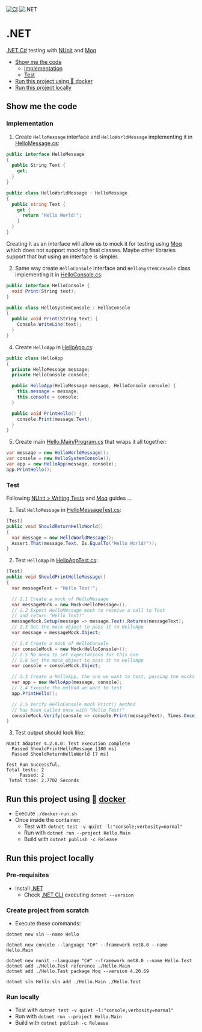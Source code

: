 [![CI](https://github.com/rogervinas/tests-everywhere/actions/workflows/dotnet.yml/badge.svg)](https://github.com/rogervinas/tests-everywhere/actions/workflows/dotnet.yml)
![.NET](https://img.shields.io/badge/.NET-8.0-blue?labelColor=black)

# .NET

[.NET C#](https://learn.microsoft.com/dotnet/csharp) testing with [NUnit](https://nunit.org/) and [Moq](https://www.devlooped.com/moq/)

- [Show me the code](#show-me-the-code)
  - [Implementation](#implementation)
  - [Test](#test)
- [Run this project using 🐳 docker](#run-this-project-using--docker)
- [Run this project locally](#run-this-project-locally)

## Show me the code

### Implementation

1. Create `HelloMessage` interface and `HelloWorldMessage` implementing it in [HelloMessage.cs](Hello.Main/HelloMessage.cs):

```csharp
public interface HelloMessage
{
  public String Text {
    get;
  }
}

public class HelloWorldMessage : HelloMessage
{
  public string Text {
    get {
      return "Hello World!";
    }
  }
}
```

Creating it as an interface will allow us to mock it for testing using [Moq](https://www.devlooped.com/moq/) which does not support mocking final classes. Maybe other libraries support that but using an interface is simpler.

2. Same way create `HelloConsole` interface and `HelloSystemConsole` class implementing it in [HelloConsole.cs](Hello.Main/HelloConsole.cs):

```csharp
public interface HelloConsole {
  void Print(String text);
}

public class HelloSystemConsole : HelloConsole
{
  public void Print(String text) {
    Console.WriteLine(text);
  }
}
```

4. Create `HelloApp` in [HelloApp.cs](Hello.Main/HelloApp.cs):

```csharp
public class HelloApp
{
  private HelloMessage message;
  private HelloConsole console;

  public HelloApp(HelloMessage message, HelloConsole console) {
    this.message = message;
    this.console = console;
  }

  public void PrintHello() {
    console.Print(message.Text);
  }
}
```

5. Create main [Hello.Main/Program.cs](Hello.Main/Program.cs) that wraps it all together:

```csharp
var message = new HelloWorldMessage();
var console = new HelloSystemConsole();
var app = new HelloApp(message, console);
app.PrintHello();
```

### Test

Following [NUnit > Writing Tests](https://docs.nunit.org/articles/nunit/writing-tests/attributes.html) and [Moq](https://github.com/devlooped/moq#moq) guides ...

1. Test `HelloMessage` in [HelloMessageTest.cs](Hello.Test/HelloMessageTest.cs):

```csharp
[Test]
public void ShouldReturnHelloWorld()
{
  var message = new HelloWorldMessage();
  Assert.That(message.Text, Is.EqualTo("Hello World!"));
}
```

2. Test `HelloApp` in [HelloAppTest.cs](Hello.Test/HelloAppTest.cs):

```csharp
[Test]
public void ShouldPrintHelloMessage()
{
  var messageText = "Hello Test!";

  // 2.1 Create a mock of HelloMessage
  var messageMock = new Mock<HelloMessage>();
  // 2.2 Expect HelloMessage mock to receive a call to Text
  // and return "Hello Test!"
  messageMock.Setup(message => message.Text).Returns(messageText);
  // 2.3 Get the mock object to pass it to HelloApp
  var message = messageMock.Object;

  // 2.4 Create a mock of HelloConsole
  var consoleMock = new Mock<HelloConsole>();
  // 2.5 No need to set expectations for this one
  // 2.6 Get the mock object to pass it to HelloApp
  var console = consoleMock.Object;

  // 2.3 Create a HelloApp, the one we want to test, passing the mocks
  var app = new HelloApp(message, console);
  // 2.4 Execute the method we want to test
  app.PrintHello();

  // 2.5 Verify HelloConsole mock Print() method
  // has been called once with "Hello Test!"
  consoleMock.Verify(console => console.Print(messageText), Times.Once);
}
```

3. Test output should look like:

```
NUnit Adapter 4.2.0.0: Test execution complete
  Passed ShouldPrintHelloMessage [180 ms]
  Passed ShouldReturnHelloWorld [7 ms]

Test Run Successful.
Total tests: 2
     Passed: 2
 Total time: 2.7702 Seconds
```

## Run this project using 🐳 [docker](https://www.docker.com/)

- Execute `./docker-run.sh`
- Once inside the container:
  - Test with `dotnet test -v quiet -l:"console;verbosity=normal"`
  - Run with `dotnet run --project Hello.Main`
  - Build with `dotnet publish -c Release`

## Run this project locally

### Pre-requisites

- Install [.NET](https://dotnet.microsoft.com/download)
  - Check [.NET CLI](https://learn.microsoft.com/dotnet/core/tools/) executing `dotnet --version`

### Create project from scratch

- Execute these commands:

```shell
dotnet new sln --name Hello

dotnet new console --language "C#" --framework net8.0 --name Hello.Main

dotnet new nunit --language "C#" --framework net8.0 --name Hello.Test
dotnet add ./Hello.Test reference ./Hello.Main
dotnet add ./Hello.Test package Moq --version 4.20.69

dotnet sln Hello.sln add ./Hello.Main ./Hello.Test
```

### Run locally

- Test with `dotnet test -v quiet -l:"console;verbosity=normal"`
- Run with `dotnet run --project Hello.Main`
- Build with `dotnet publish -c Release`
